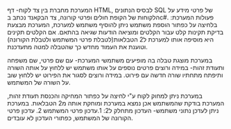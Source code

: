 המערכת מחברת בין צד לקוח- דף HTML, לבסיס הנתונים SQL של פרטי מידע על הלקוחות של הקופת חולים ופרטי קורונה, צד הבקאנד נכתב בc#.
פעולות המערכת:
בלחיצה על כפתור הוספת משתמש ניתן להוסיף משתמש למערכת, המערכת מבצעת בדיקת תקינות קלט עבור הקלטים ומוציאה הודעות שגיאה בהתאם.
אם הקלטים תקינים היא מוסיפה אותו למערכת ל2 הטבלאות(לטבלת פרטי המשתמש ולטבלת הקורונה) וטוענת את העמוד מחדש כך שהטבלה למטה מתעדכנת.
 
במערכת מוצגת טבלה בה מופיעים משתמשי המערכת- עם שם פרטי, שם משפחה ותעודת זהות- במידה ורוצים פרטים נוספים על אותו משתמש יש ללחוץ על אותה השורה ותיפתח מתחתיו שורה חדשה עם פירוט.
במידה ורוצים לסגור את הפירוט יש ללחוץ שוב על השורה של המשתמש.

במערכת ניתן למחוק לקוח ע"י לחיצה על כפתור המחיקה והכנסת תעודת זהות, המערכת בודקת שהמשתמש אכן נמצא במערכת ומוחקת אותה מ2 הטבלאות.
 במערכת ניתן לעדכן נתוני משתמש- העדכון מתחלק ל2: 1.עדכון פרטי המשתמש 2. עדכון פרטי הקורונה של המשתמש, כפתורי העדכון לא עובדים.
